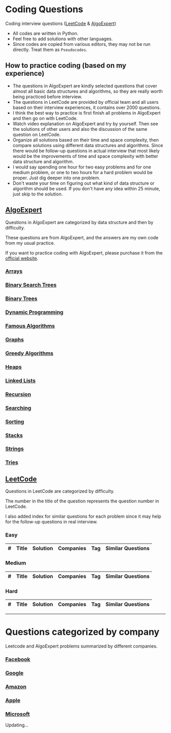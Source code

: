 # Coding Questions
Coding interview questions ([LeetCode](#leetcode) &amp; [AlgoExpert](#algoexpert))

- All codes are written in Python.
- Feel free to add solutions with other languages.
- Since codes are copied from various editors, they may not be run directly. Treat them as `Pseudocodes`.

## How to practice coding (based on my experience)
- The questions in AlgoExpert are kindly selected questions that cover almost all basic data structures and algorithms, so they are really worth being practiced before interview.
- The questions in LeetCode are provided by official team and all users based on their interview experiences, it contains over 2000 questions.
- I think the best way to practice is first finish all problems in AlgoExpert and then go on with LeetCode.
- Watch video explanation on AlgoExpert and try by yourself. Then see the solutions of other users and also the discussion of the same question on LeetCode.
- Organize all solutions based on their time and space complexity, then compare solutions using different data structures and algorithms. Since there would be follow-up questions in actual interview that most likely would be the improvements of time and space complexity with better data structure and algorithm.
- I would say spending one hour for two easy problems and for one medium problem, or one to two hours for a hard problem would be proper. Just dig deeper into one problem.
- Don't waste your time on figuring out what kind of data structure or algorithm should be used. If you don't have any idea within 25 minute, just skip to the solution. 

## [AlgoExpert](/AlgoExpert)
Questions in AlgoExpert are categorized by data structure and then by difficulty.

These questions are from AlgoExpert, and the answers are my own code from my usual practice. 

If you want to practice coding with AlgoExpert, please purchase it from the [official website](https://www.algoexpert.io/product).


### [Arrays](/AlgoExpert/Arrays)
### [Binary Search Trees](/AlgoExpert/Binary%20Search%20Trees)
### [Binary Trees](/AlgoExpert/Binary%20Trees)
### [Dynamic Programming](/AlgoExpert/Dynamic%20Programming)
### [Famous Algorithms](/AlgoExpert/Famous%20Algorithms)
### [Graphs](/AlgoExpert/Graphs)
### [Greedy Algorithms](/AlgoExpert/Greedy%20Algorithms)
### [Heaps](/AlgoExpert/Heaps)
### [Linked Lists](/AlgoExpert/Linked%20Lists)
### [Recursion](/AlgoExpert/Recursion)
### [Searching](/AlgoExpert/Searching)
### [Sorting](/AlgoExpert/Sorting)
### [Stacks](/AlgoExpert/Stacks)
### [Strings](/AlgoExpert/Strings)
### [Tries](/AlgoExpert/Tries)


## [LeetCode](/LeetCode)
Questions in LeetCode are categorized by difficulty. 

The number in the title of the question represents the question number in LeetCode.

I also added index for similar questions for each problem since it may help for the follow-up questions in real interview.

### Easy
| # | Title | Solution | Companies | Tag | Similar Questions |
|---| ----- | -------- | --------- | --- | ----------------- |
### Medium
| # | Title | Solution | Companies | Tag | Similar Questions |
|---| ----- | -------- | --------- | --- | ----------------- |
### Hard
| # | Title | Solution | Companies | Tag | Similar Questions |
|---| ----- | -------- | --------- | --- | ----------------- |

-----------------------------------------------------------------------------
# Questions categorized by company

Leetcode and AlgoExpert problems summarized by different companies. 

### [Facebook](/Facebook/)
### [Google](/Google/)
### [Amazon](/Amazon/)
### [Apple](/Apple/)
### [Microsoft](/Microsoft/)



Updating...
